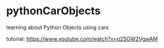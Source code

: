 # pythonCarObjects
learning about Python Objects using cars

tutorial: https://www.youtube.com/watch?v=q2SGW2VgwAM
